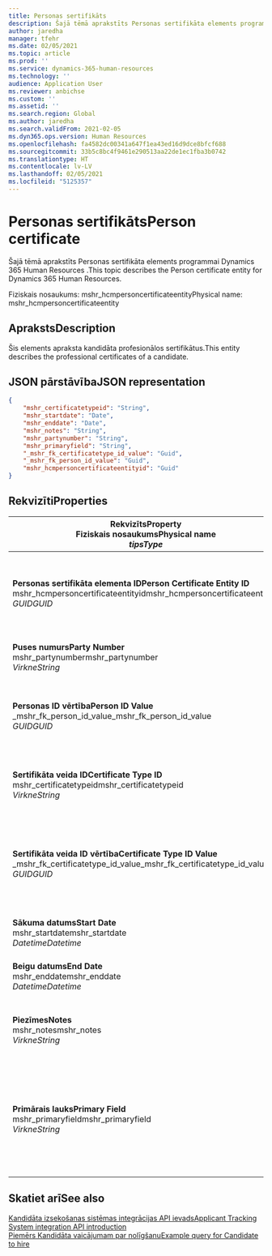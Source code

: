 ```yaml
---
title: Personas sertifikāts
description: Šajā tēmā aprakstīts Personas sertifikāta elements programmai Dynamics 365 Human Resources .
author: jaredha
manager: tfehr
ms.date: 02/05/2021
ms.topic: article
ms.prod: ''
ms.service: dynamics-365-human-resources
ms.technology: ''
audience: Application User
ms.reviewer: anbichse
ms.custom: ''
ms.assetid: ''
ms.search.region: Global
ms.author: jaredha
ms.search.validFrom: 2021-02-05
ms.dyn365.ops.version: Human Resources
ms.openlocfilehash: fa4582dc00341a647f1ea43ed16d9dce8bfcf688
ms.sourcegitcommit: 33b5c8bc4f9461e290513aa22de1ec1fba3b0742
ms.translationtype: HT
ms.contentlocale: lv-LV
ms.lasthandoff: 02/05/2021
ms.locfileid: "5125357"
---
```

# <a name="person-certificate"></a><span data-ttu-id="af3f0-103">Personas sertifikāts</span><span class="sxs-lookup"><span data-stu-id="af3f0-103">Person certificate</span></span>

<span data-ttu-id="af3f0-104">Šajā tēmā aprakstīts Personas sertifikāta elements programmai Dynamics 365 Human Resources .</span><span class="sxs-lookup"><span data-stu-id="af3f0-104">This topic describes the Person certificate entity for Dynamics 365 Human Resources.</span></span>

<span data-ttu-id="af3f0-105">Fiziskais nosaukums: mshr_hcmpersoncertificateentity</span><span class="sxs-lookup"><span data-stu-id="af3f0-105">Physical name: mshr_hcmpersoncertificateentity</span></span>

## <a name="description"></a><span data-ttu-id="af3f0-106">Apraksts</span><span class="sxs-lookup"><span data-stu-id="af3f0-106">Description</span></span>

<span data-ttu-id="af3f0-107">Šis elements apraksta kandidāta profesionālos sertifikātus.</span><span class="sxs-lookup"><span data-stu-id="af3f0-107">This entity describes the professional certificates of a candidate.</span></span>

## <a name="json-representation"></a><span data-ttu-id="af3f0-108">JSON pārstāvība</span><span class="sxs-lookup"><span data-stu-id="af3f0-108">JSON representation</span></span>

```json
{
    "mshr_certificatetypeid": "String",
    "mshr_startdate": "Date",
    "mshr_enddate": "Date",
    "mshr_notes": "String",
    "mshr_partynumber": "String",
    "mshr_primaryfield": "String",
    "_mshr_fk_certificatetype_id_value": "Guid",
    "_mshr_fk_person_id_value": "Guid",
    "mshr_hcmpersoncertificateentityid": "Guid"
}
```

## <a name="properties"></a><span data-ttu-id="af3f0-109">Rekvizīti</span><span class="sxs-lookup"><span data-stu-id="af3f0-109">Properties</span></span>

| <span data-ttu-id="af3f0-110">Rekvizīts</span><span class="sxs-lookup"><span data-stu-id="af3f0-110">Property</span></span><br><span data-ttu-id="af3f0-111">**Fiziskais nosaukums**</span><span class="sxs-lookup"><span data-stu-id="af3f0-111">**Physical name**</span></span><br><span data-ttu-id="af3f0-112">**_tips_**</span><span class="sxs-lookup"><span data-stu-id="af3f0-112">**_Type_**</span></span> | <span data-ttu-id="af3f0-113">Izmantot</span><span class="sxs-lookup"><span data-stu-id="af3f0-113">Use</span></span> | <span data-ttu-id="af3f0-114">Apraksts</span><span class="sxs-lookup"><span data-stu-id="af3f0-114">Description</span></span> |
| --- | --- | --- |
| <span data-ttu-id="af3f0-115">**Personas sertifikāta elementa ID**</span><span class="sxs-lookup"><span data-stu-id="af3f0-115">**Person Certificate Entity ID**</span></span><br><span data-ttu-id="af3f0-116">mshr_hcmpersoncertificateentityid</span><span class="sxs-lookup"><span data-stu-id="af3f0-116">mshr_hcmpersoncertificateentityid</span></span><br><span data-ttu-id="af3f0-117">*GUID*</span><span class="sxs-lookup"><span data-stu-id="af3f0-117">*GUID*</span></span> | <span data-ttu-id="af3f0-118">Tikai lasāms</span><span class="sxs-lookup"><span data-stu-id="af3f0-118">Read-only</span></span><br><span data-ttu-id="af3f0-119">Obligāts</span><span class="sxs-lookup"><span data-stu-id="af3f0-119">Required</span></span> | <span data-ttu-id="af3f0-120">Sistēmas ģenerēts unikāls identifikators personas sertifikāta elementa ierakstam.</span><span class="sxs-lookup"><span data-stu-id="af3f0-120">System-generated unique identifier for the person certificate entity record.</span></span> |
| <span data-ttu-id="af3f0-121">**Puses numurs**</span><span class="sxs-lookup"><span data-stu-id="af3f0-121">**Party Number**</span></span><br><span data-ttu-id="af3f0-122">mshr_partynumber</span><span class="sxs-lookup"><span data-stu-id="af3f0-122">mshr_partynumber</span></span><br><span data-ttu-id="af3f0-123">*Virkne*</span><span class="sxs-lookup"><span data-stu-id="af3f0-123">*String*</span></span> | <span data-ttu-id="af3f0-124">Lasīt/rakstīt</span><span class="sxs-lookup"><span data-stu-id="af3f0-124">Read/write</span></span><br><span data-ttu-id="af3f0-125">Obligāts</span><span class="sxs-lookup"><span data-stu-id="af3f0-125">Required</span></span> | <span data-ttu-id="af3f0-126">Kandidāta puses (personas) ID.</span><span class="sxs-lookup"><span data-stu-id="af3f0-126">The party (person) ID of the candidate.</span></span> |
| <span data-ttu-id="af3f0-127">**Personas ID vērtība**</span><span class="sxs-lookup"><span data-stu-id="af3f0-127">**Person ID Value**</span></span><br><span data-ttu-id="af3f0-128">_mshr_fk_person_id_value</span><span class="sxs-lookup"><span data-stu-id="af3f0-128">_mshr_fk_person_id_value</span></span><br><span data-ttu-id="af3f0-129">*GUID*</span><span class="sxs-lookup"><span data-stu-id="af3f0-129">*GUID*</span></span> | <span data-ttu-id="af3f0-130">Tikai lasāms</span><span class="sxs-lookup"><span data-stu-id="af3f0-130">Read-only</span></span><br><span data-ttu-id="af3f0-131">Obligāts</span><span class="sxs-lookup"><span data-stu-id="af3f0-131">Required</span></span><br><span data-ttu-id="af3f0-132">Ārējā atslēga: mshr_dirpersonentity mshr_dirpersonentityid</span><span class="sxs-lookup"><span data-stu-id="af3f0-132">Foreign key: mshr_dirpersonentityid of mshr_dirpersonentity</span></span> | <span data-ttu-id="af3f0-133">Sistēmas ģenerēts puses (personas) elementa ieraksta identifikators.</span><span class="sxs-lookup"><span data-stu-id="af3f0-133">The system-generated identifier of the party (person) entity record.</span></span> |
| <span data-ttu-id="af3f0-134">**Sertifikāta veida ID**</span><span class="sxs-lookup"><span data-stu-id="af3f0-134">**Certificate Type ID**</span></span><br><span data-ttu-id="af3f0-135">mshr_certificatetypeid</span><span class="sxs-lookup"><span data-stu-id="af3f0-135">mshr_certificatetypeid</span></span><br><span data-ttu-id="af3f0-136">*Virkne*</span><span class="sxs-lookup"><span data-stu-id="af3f0-136">*String*</span></span> | <span data-ttu-id="af3f0-137">Lasīt/rakstīt</span><span class="sxs-lookup"><span data-stu-id="af3f0-137">Read/write</span></span><br><span data-ttu-id="af3f0-138">Obligāts</span><span class="sxs-lookup"><span data-stu-id="af3f0-138">Required</span></span> |  <span data-ttu-id="af3f0-139">Personāla vadībā definētā sertifikāta veida identifikators.</span><span class="sxs-lookup"><span data-stu-id="af3f0-139">The identifier of the certificate type defined in Human Resources.</span></span> |
| <span data-ttu-id="af3f0-140">**Sertifikāta veida ID vērtība**</span><span class="sxs-lookup"><span data-stu-id="af3f0-140">**Certificate Type ID Value**</span></span><br><span data-ttu-id="af3f0-141">_mshr_fk_certificatetype_id_value</span><span class="sxs-lookup"><span data-stu-id="af3f0-141">_mshr_fk_certificatetype_id_value</span></span><br><span data-ttu-id="af3f0-142">*GUID*</span><span class="sxs-lookup"><span data-stu-id="af3f0-142">*GUID*</span></span> | <span data-ttu-id="af3f0-143">Tikai lasāms</span><span class="sxs-lookup"><span data-stu-id="af3f0-143">Read-only</span></span><br><span data-ttu-id="af3f0-144">Obligāts</span><span class="sxs-lookup"><span data-stu-id="af3f0-144">Required</span></span><br><span data-ttu-id="af3f0-145">Ārējā atslēga: mshr_hcmcertificatetypeentity mshr_hcmcertificatetypeentityid</span><span class="sxs-lookup"><span data-stu-id="af3f0-145">Foreign key: mshr_hcmcertificatetypeentityid of mshr_hcmcertificatetypeentity</span></span> | <span data-ttu-id="af3f0-146">Sistēmas ģenerēts saistītā elementa sertifikāta veida unikālais identifikators.</span><span class="sxs-lookup"><span data-stu-id="af3f0-146">System-generated unique identifier of the certificate type in the associated entity.</span></span> |
| <span data-ttu-id="af3f0-147">**Sākuma datums**</span><span class="sxs-lookup"><span data-stu-id="af3f0-147">**Start Date**</span></span><br><span data-ttu-id="af3f0-148">mshr_startdate</span><span class="sxs-lookup"><span data-stu-id="af3f0-148">mshr_startdate</span></span><br><span data-ttu-id="af3f0-149">*Datetime*</span><span class="sxs-lookup"><span data-stu-id="af3f0-149">*Datetime*</span></span> | <span data-ttu-id="af3f0-150">Lasīt/rakstīt</span><span class="sxs-lookup"><span data-stu-id="af3f0-150">Read/write</span></span><br><span data-ttu-id="af3f0-151">Obligāts</span><span class="sxs-lookup"><span data-stu-id="af3f0-151">Required</span></span> | <span data-ttu-id="af3f0-152">Datums, kurā sertifikāts tika izsniegts.</span><span class="sxs-lookup"><span data-stu-id="af3f0-152">The date at which the certificate was issued.</span></span> |
| <span data-ttu-id="af3f0-153">**Beigu datums**</span><span class="sxs-lookup"><span data-stu-id="af3f0-153">**End Date**</span></span><br><span data-ttu-id="af3f0-154">mshr_enddate</span><span class="sxs-lookup"><span data-stu-id="af3f0-154">mshr_enddate</span></span><br><span data-ttu-id="af3f0-155">*Datetime*</span><span class="sxs-lookup"><span data-stu-id="af3f0-155">*Datetime*</span></span> | <span data-ttu-id="af3f0-156">Lasīt/rakstīt</span><span class="sxs-lookup"><span data-stu-id="af3f0-156">Read/write</span></span><br><span data-ttu-id="af3f0-157">Neobligāti</span><span class="sxs-lookup"><span data-stu-id="af3f0-157">Optional</span></span> | <span data-ttu-id="af3f0-158">Datums, kurā sertifikāta derīgums beigsies.</span><span class="sxs-lookup"><span data-stu-id="af3f0-158">The date at which the certificate will expire.</span></span> |
| <span data-ttu-id="af3f0-159">**Piezīmes**</span><span class="sxs-lookup"><span data-stu-id="af3f0-159">**Notes**</span></span><br><span data-ttu-id="af3f0-160">mshr_notes</span><span class="sxs-lookup"><span data-stu-id="af3f0-160">mshr_notes</span></span><br><span data-ttu-id="af3f0-161">*Virkne*</span><span class="sxs-lookup"><span data-stu-id="af3f0-161">*String*</span></span> | <span data-ttu-id="af3f0-162">Lasīt/rakstīt</span><span class="sxs-lookup"><span data-stu-id="af3f0-162">Read/write</span></span><br><span data-ttu-id="af3f0-163">Neobligāti</span><span class="sxs-lookup"><span data-stu-id="af3f0-163">Optional</span></span> | <span data-ttu-id="af3f0-164">Piezīmes, ko izmantot personāla atlases darbiniekiem un darbā pieņēmējiem.</span><span class="sxs-lookup"><span data-stu-id="af3f0-164">Notes for use by hiring managers and recruiters.</span></span> |
| <span data-ttu-id="af3f0-165">**Primārais lauks**</span><span class="sxs-lookup"><span data-stu-id="af3f0-165">**Primary Field**</span></span><br><span data-ttu-id="af3f0-166">mshr_primaryfield</span><span class="sxs-lookup"><span data-stu-id="af3f0-166">mshr_primaryfield</span></span><br><span data-ttu-id="af3f0-167">*Virkne*</span><span class="sxs-lookup"><span data-stu-id="af3f0-167">*String*</span></span> | <span data-ttu-id="af3f0-168">Tikai lasāms</span><span class="sxs-lookup"><span data-stu-id="af3f0-168">Read-only</span></span><br><span data-ttu-id="af3f0-169">Obligāts</span><span class="sxs-lookup"><span data-stu-id="af3f0-169">Required</span></span> |  <span data-ttu-id="af3f0-170">Lauks, kas jāizmanto kā elementa ieraksta identifikators.</span><span class="sxs-lookup"><span data-stu-id="af3f0-170">Field to be used as an identifier of the entity record.</span></span> <span data-ttu-id="af3f0-171">Puses numura, sertifikāta veida ID un sākuma datuma kombinācija.</span><span class="sxs-lookup"><span data-stu-id="af3f0-171">Combination of party number, certificate type ID, and start date.</span></span> |

## <a name="see-also"></a><span data-ttu-id="af3f0-172">Skatiet arī</span><span class="sxs-lookup"><span data-stu-id="af3f0-172">See also</span></span>

[<span data-ttu-id="af3f0-173">Kandidāta izsekošanas sistēmas integrācijas API ievads</span><span class="sxs-lookup"><span data-stu-id="af3f0-173">Applicant Tracking System integration API introduction</span></span>](hr-admin-integration-ats-api-introduction.md)<br>
[<span data-ttu-id="af3f0-174">Piemērs Kandidāta vaicājumam par nolīgšanu</span><span class="sxs-lookup"><span data-stu-id="af3f0-174">Example query for Candidate to hire</span></span>](hr-admin-integration-ats-api-candidate-to-hire-example-query.md)

